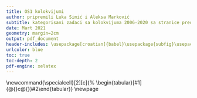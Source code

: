 ```yaml
---
title: OS1 kolokvijumi
author: pripremili Luka Simić i Aleksa Marković
subtitle: kategorisani zadaci sa kolokvijuma 2006-2020 sa stranice predmeta
date: Mart 2021
geometry: margin=2cm
output: pdf_document
header-includes: \usepackage[croatian]{babel}\usepackage{subfig}\usepackage{float}
urlcolor: blue
toc: true
toc-depth: 2
pdf-engine: xelatex
---
```

\newcommand{\specialcell}[2][c]{%
  \begin{tabular}[#1]{@{}c@{}}#2\end{tabular}}
\newpage

